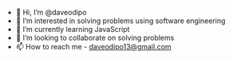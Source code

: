 - 👋 Hi, I’m @daveodipo
- 👀 I’m interested in solving problems using software engineering
- 🌱 I’m currently learning JavaScript
- 💞️ I’m looking to collaborate on solving problems
- 📫 How to reach me - daveodipo13@gmail.com

<!---
daveodipo/daveodipo is a ✨ special ✨ repository because its `README.md` (this file) appears on your GitHub profile.
You can click the Preview link to take a look at your changes.
--->
